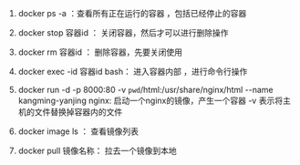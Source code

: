 1. docker ps -a  ：查看所有正在运行的容器 ，包括已经停止的容器

2. docker stop 容器id  ： 关闭容器，然后才可以进行删除操作

3. docker rm 容器id  ： 删除容器，先要关闭使用

4. docker exec -id 容器id bash： 进入容器内部 ，进行命令行操作

5. docker run -d -p 8000:80 -v `pwd`/html:/usr/share/nginx/html  --name kangming-yanjing nginx:
启动一个nginx的镜像，产生一个容器 -v 表示将主机的文件替换掉容器内的文件

6. docker image ls ： 查看镜像列表

7. docker pull 镜像名称： 拉去一个镜像到本地
